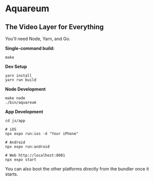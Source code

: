 # Aquareum

## The Video Layer for Everything

You'll need Node, Yarn, and Go.

**Single-command build:**

```
make
```

**Dev Setup**

```
yarn install
yarn run build
```

**Node Development**

```
make node
./bin/aquareum
```

**App Development**

```
cd js/app

# iOS
npx expo run:ios -d "Your iPhone"

# Android
npx expo run:android

# Web http://localhost:8081
npx expo start
```

You can also boot the other platforms directly from the bundler once it starts.
